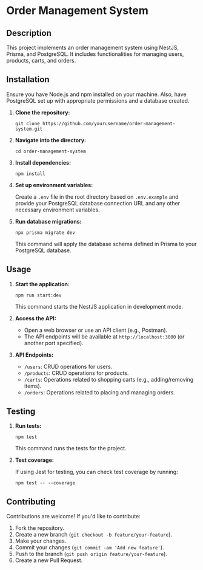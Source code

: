 
# Order Management System

## Description

This project implements an order management system using NestJS, Prisma, and PostgreSQL. It includes functionalities for managing users, products, carts, and orders.

## Installation

Ensure you have Node.js and npm installed on your machine. Also, have PostgreSQL set up with appropriate permissions and a database created.

1. **Clone the repository:**
   ```
   git clone https://github.com/yourusername/order-management-system.git
   ```
2. **Navigate into the directory:**
   ```
   cd order-management-system
   ```
3. **Install dependencies:**
   ```
   npm install
   ```

4. **Set up environment variables:**

   Create a `.env` file in the root directory based on `.env.example` and provide your PostgreSQL database connection URL and any other necessary environment variables.

5. **Run database migrations:**
   ```
   npx prisma migrate dev
   ```
   This command will apply the database schema defined in Prisma to your PostgreSQL database.

## Usage

1. **Start the application:**
   ```
   npm run start:dev
   ```
   This command starts the NestJS application in development mode.

2. **Access the API:**

   - Open a web browser or use an API client (e.g., Postman).
   - The API endpoints will be available at `http://localhost:3000` (or another port specified).

3. **API Endpoints:**

   - `/users`: CRUD operations for users.
   - `/products`: CRUD operations for products.
   - `/carts`: Operations related to shopping carts (e.g., adding/removing items).
   - `/orders`: Operations related to placing and managing orders.

## Testing

1. **Run tests:**
   ```
   npm test
   ```
   This command runs the tests for the project.

2. **Test coverage:**

   If using Jest for testing, you can check test coverage by running:
   ```
   npm test -- --coverage
   ```

## Contributing

Contributions are welcome! If you'd like to contribute:

1. Fork the repository.
2. Create a new branch (`git checkout -b feature/your-feature`).
3. Make your changes.
4. Commit your changes (`git commit -am 'Add new feature'`).
5. Push to the branch (`git push origin feature/your-feature`).
6. Create a new Pull Request.
